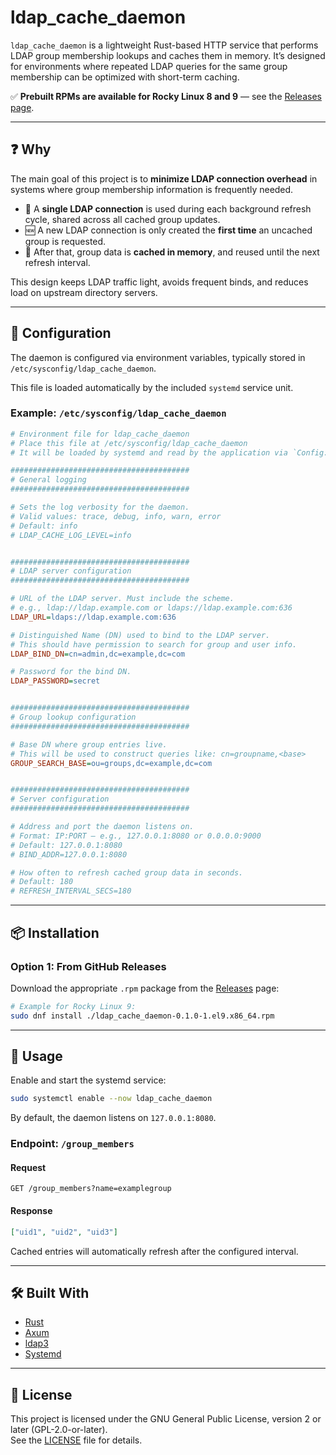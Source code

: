 # ldap_cache_daemon

`ldap_cache_daemon` is a lightweight Rust-based HTTP service that performs LDAP group membership lookups and caches them in memory. It’s designed for environments where repeated LDAP queries for the same group membership can be optimized with short-term caching.

✅ **Prebuilt RPMs are available for Rocky Linux 8 and 9** — see the [Releases page](https://github.com/edrude/ldap_cache_daemon/releases).

---

## ❓ Why

The main goal of this project is to **minimize LDAP connection overhead** in systems where group membership information is frequently needed.

- 🔌 A **single LDAP connection** is used during each background refresh cycle, shared across all cached group updates.
- 🆕 A new LDAP connection is only created the **first time** an uncached group is requested.
- 🔄 After that, group data is **cached in memory**, and reused until the next refresh interval.

This design keeps LDAP traffic light, avoids frequent binds, and reduces load on upstream directory servers.

---

## 🔧 Configuration

The daemon is configured via environment variables, typically stored in `/etc/sysconfig/ldap_cache_daemon`.

This file is loaded automatically by the included `systemd` service unit.

### Example: `/etc/sysconfig/ldap_cache_daemon`

```ini
# Environment file for ldap_cache_daemon
# Place this file at /etc/sysconfig/ldap_cache_daemon
# It will be loaded by systemd and read by the application via `Config::from_env`

########################################
# General logging
########################################

# Sets the log verbosity for the daemon.
# Valid values: trace, debug, info, warn, error
# Default: info
# LDAP_CACHE_LOG_LEVEL=info


########################################
# LDAP server configuration
########################################

# URL of the LDAP server. Must include the scheme.
# e.g., ldap://ldap.example.com or ldaps://ldap.example.com:636
LDAP_URL=ldaps://ldap.example.com:636

# Distinguished Name (DN) used to bind to the LDAP server.
# This should have permission to search for group and user info.
LDAP_BIND_DN=cn=admin,dc=example,dc=com

# Password for the bind DN.
LDAP_PASSWORD=secret


########################################
# Group lookup configuration
########################################

# Base DN where group entries live.
# This will be used to construct queries like: cn=groupname,<base>
GROUP_SEARCH_BASE=ou=groups,dc=example,dc=com


########################################
# Server configuration
########################################

# Address and port the daemon listens on.
# Format: IP:PORT — e.g., 127.0.0.1:8080 or 0.0.0.0:9000
# Default: 127.0.0.1:8080
# BIND_ADDR=127.0.0.1:8080

# How often to refresh cached group data in seconds.
# Default: 180
# REFRESH_INTERVAL_SECS=180
```

---

## 📦 Installation

### Option 1: From GitHub Releases

Download the appropriate `.rpm` package from the [Releases](https://github.com/edrude/ldap_cache_daemon/releases) page:

```bash
# Example for Rocky Linux 9:
sudo dnf install ./ldap_cache_daemon-0.1.0-1.el9.x86_64.rpm
```

---

## 🚀 Usage

Enable and start the systemd service:

```bash
sudo systemctl enable --now ldap_cache_daemon
```

By default, the daemon listens on `127.0.0.1:8080`.

### Endpoint: `/group_members`

#### Request

```
GET /group_members?name=examplegroup
```

#### Response

```json
["uid1", "uid2", "uid3"]
```

Cached entries will automatically refresh after the configured interval.

---

## 🛠 Built With

- [Rust](https://www.rust-lang.org/)
- [Axum](https://docs.rs/axum)
- [ldap3](https://docs.rs/ldap3)
- [Systemd](https://www.freedesktop.org/wiki/Software/systemd/)

---

## 📜 License

This project is licensed under the GNU General Public License, version 2 or later (GPL-2.0-or-later).  
See the [LICENSE](./LICENSE) file for details.
